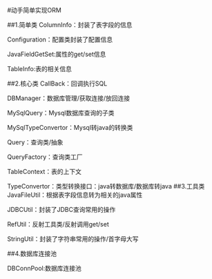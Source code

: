 #动手简单实现ORM

##1.简单类
ColumnInfo：封装了表字段的信息

Configuration：配置类封装了配置信息

JavaFieldGetSet:属性的get/set信息

TableInfo:表的相关信息

##2.核心类
CallBack：回调执行SQL

DBManager：数据库管理/获取连接/放回连接

MySqlQuery：Mysql数据库查询的子类

MySqlTypeConvertor：Mysql转java的转换类

Query：查询类/抽象

QueryFactory：查询类工厂

TableContext：表的上下文

TypeConvertor：类型转换接口：java转数据库/数据库转java
##3.工具类
JavaFileUtil：根据表字段信息转为相关的java属性

JDBCUtil：封装了JDBC查询常用的操作

RefUtil：反射工具类/反射调用get/set

StringUtil：封装了字符串常用的操作/首字母大写

##4.数据库连接池

DBConnPool:数据库连接池
